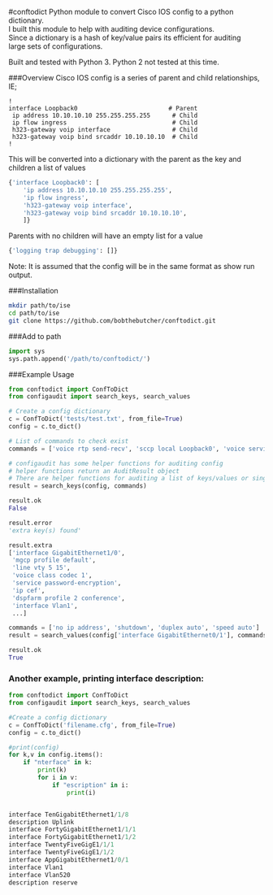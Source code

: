 #conftodict
Python module to convert Cisco IOS config to a python dictionary.  
I built this module to help with auditing device configurations.  
Since a dictionary is a hash of key/value pairs its efficient for auditing  
large sets of configurations.  

Built and tested with Python 3. Python 2 not tested at this time. 


###Overview
Cisco IOS config is a series of parent and child relationships, IE;  
```
!  
interface Loopback0                         # Parent
 ip address 10.10.10.10 255.255.255.255      # Child
 ip flow ingress                             # Child
 h323-gateway voip interface                 # Child
 h323-gateway voip bind srcaddr 10.10.10.10  # Child 
!
```

This will be converted into a dictionary with the parent as the key and children a list of values
```python
{'interface Loopback0': [                        
    'ip address 10.10.10.10 255.255.255.255',  
    'ip flow ingress',                         
    'h323-gateway voip interface',               
    'h323-gateway voip bind srcaddr 10.10.10.10',
    ]}
 ```

Parents with no children will have an empty list for a value
```python
{'logging trap debugging': []}
```
 
Note: It is assumed that the config will be in the same format as show run output.  

###Installation
```bash
mkdir path/to/ise
cd path/to/ise
git clone https://github.com/bobthebutcher/conftodict.git
```

###Add to path
```python
import sys
sys.path.append('/path/to/conftodict/')
```

###Example Usage
```python
from conftodict import ConfToDict
from configaudit import search_keys, search_values

# Create a config dictionary
c = ConfToDict('tests/test.txt', from_file=True)
config = c.to_dict()

# List of commands to check exist
commands = ['voice rtp send-recv', 'sccp local Loopback0', 'voice service voip']

# configaudit has some helper functions for auditing config
# helper functions return an AuditResult object
# There are helper functions for auditing a list of keys/values or single key/value
result = search_keys(config, commands)

result.ok
False

result.error
'extra key(s) found'

result.extra
['interface GigabitEthernet1/0',
 'mgcp profile default',
 'line vty 5 15',
 'voice class codec 1',
 'service password-encryption',
 'ip cef',
 'dspfarm profile 2 conference',
 'interface Vlan1',
 ...]

commands = ['no ip address', 'shutdown', 'duplex auto', 'speed auto']
result = search_values(config['interface GigabitEthernet0/1'], commands)

result.ok
True
```


### Another example, printing interface description:

```python
from conftodict import ConfToDict
from configaudit import search_keys, search_values

#Create a config dictionary
c = ConfToDict('filename.cfg', from_file=True)
config = c.to_dict()

#print(config)
for k,v in config.items():
    if "nterface" in k:
        print(k)
        for i in v:
            if "escription" in i:
                print(i)


interface TenGigabitEthernet1/1/8
description Uplink
interface FortyGigabitEthernet1/1/1
interface FortyGigabitEthernet1/1/2
interface TwentyFiveGigE1/1/1
interface TwentyFiveGigE1/1/2
interface AppGigabitEthernet1/0/1
interface Vlan1
interface Vlan520
description reserve
```
